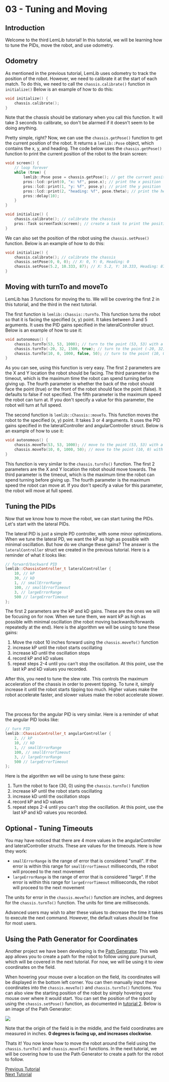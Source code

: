 # 03 - Tuning and Moving

## Introduction
Welcome to the third LemLib tutorial! In this tutorial, we will be learning how to tune the PIDs, move the robot, and use odometry.

## Odometry
As mentioned in the previous tutorial, LemLib uses odometry to track the position of the robot. However, we need to calibrate it at the start of each match. To do this, we need to call the `chassis.calibrate()` function in `initialize()` Below is an example of how to do this:
```cpp
void initialize() {
    chassis.calibrate();
}
```
Note that the chassis should be stationary when you call this function. It will take 3 seconds to calibrate, so don't be alarmed if it doesn't seem to be doing anything.



Pretty simple, right? Now, we can use the `chassis.getPose()` function to get the current position of the robot. It returns a `lemlib::Pose` object, which contains the x, y, and heading. The code below uses the `chassis.getPose()` function to print the current position of the robot to the brain screen:
```cpp
void screen() {
    // loop forever
    while (true) {
        lemlib::Pose pose = chassis.getPose(); // get the current position of the robot
        pros::lcd::print(0, "x: %f", pose.x); // print the x position
        pros::lcd::print(1, "y: %f", pose.y); // print the y position
        pros::lcd::print(2, "heading: %f", pose.theta); // print the heading
        pros::delay(10);
    }
}

void initialize() {
    chassis.calibrate(); // calibrate the chassis
    pros::Task screenTask(screen); // create a task to print the position to the screen
}
```

We can also set the position of the robot using the `chassis.setPose()` function. Below is an example of how to do this:
```cpp
void initialize() {
    chassis.calibrate(); // calibrate the chassis
    chassis.setPose(0, 0, 0); // X: 0, Y: 0, Heading: 0
    chassis.setPose(5.2, 10.333, 87); // X: 5.2, Y: 10.333, Heading: 87
}
```

## Moving with turnTo and moveTo

LemLib has 3 functions for moving the to. We will be covering the first 2 in this tutorial, and the third in the next tutorial.

The first function is `lemlib::Chassis::turnTo`. This function turns the robot so that it is facing the specified (x, y) point. It takes between 3 and 5 arguments. It uses the PID gains specified in the lateralController struct. Below is an example of how to use it:
```cpp
void autonomous() {
    chassis.turnTo(53, 53, 1000); // turn to the point (53, 53) with a timeout of 1000 ms
    chassis.turnTo(-20, 32, 1500, true); // turn to the point (-20, 32) with the back of the robot facing the point, and a timeout of 1500 ms
    chassis.turnTo(10, 0, 1000, false, 50); // turn to the point (10, 0) with a timeout of 1000 ms, and a maximum speed of 50
}
```

As you can see, using this function is very easy. The first 2 parameters are the X and Y location the robot should be facing. The third parameter is the timeout, which is the maximum time the robot can spend turning before giving up. The fourth parameter is whether the back of the robot should face the point (true) or the front of the robot should face the point (false). It defaults to false if not specified. The fifth parameter is the maximum speed the robot can turn at. If you don't specify a value for this parameter, the robot will turn at full speed.

The second function is `lemlib::Chassis::moveTo`. This function moves the robot to the specified (x, y) point. It takes 3 or 4 arguments. It uses the PID gains specified in the lateralController and angularController struct. Below is an example of how to use it:
```cpp
void autonomous() {
    chassis.moveTo(53, 53, 1000); // move to the point (53, 53) with a timeout of 1000 ms
    chassis.moveTo(10, 0, 1000, 50); // move to the point (10, 0) with a timeout of 1000 ms, and a maximum speed of 50
}
```

This function is very similar to the `chassis.turnTo()` function. The first 2 parameters are the X and Y location the robot should move towards. The third parameter is the timeout, which is the maximum time the robot can spend turning before giving up. The fourth parameter is the maximum speed the robot can move at. If you don't specify a value for this parameter, the robot will move at full speed.


## Tuning the PIDs
Now that we know how to move the robot, we can start tuning the PIDs. Let's start with the lateral PIDs.

The lateral PID is just a simple PD controller, with some minor optimizations. When we tune the lateral PD, we want the kP as high as possible with minimal oscillation. But how do we change these gains? The answer is the `lateralController` struct we created in the previous tutorial. Here is a reminder of what it looks like:
```cpp
// forward/backward PID
lemlib::ChassisController_t lateralController {
	10, // kP
	30, // kD
	1, // smallErrorRange
	100, // smallErrorTimeout
	3, // largeErrorRange
	500 // largeErrorTimeout
};
```

The first 2 parameters are the kP and kD gains. These are the ones we will be focusing on for now. When we tune them, we want kP as high as possible with minimal oscillation (the robot moving backwards/forwards repeatedly at the end). Here is the algorithm we will be using to tune these gains:

1. Move the robot 10 inches forward using the `chassis.moveTo()` function
2. increase kP until the robot starts oscillating
3. increase kD until the oscillation stops
4. record kP and kD values
5. repeat steps 2-4 until you can't stop the oscillation. At this point, use the last kP and kD values you recorded.

After this, you need to tune the slew rate. This controls the maximum acceleration of the chassis in order to prevent tipping. To tune it, simply increase it until the robot starts tipping too much. Higher values make the robot accelerate faster, and slower values make the robot accelerate slower. 

<br>

The process for the angular PID is very similar. Here is a reminder of what the angular PID looks like:
```cpp
// turn PID
lemlib::ChassisController_t angularController {
    2, // kP
    10, // kD
    1, // smallErrorRange
    100, // smallErrorTimeout
    3, // largeErrorRange
    500 // largeErrorTimeout
};
```

Here is the algorithm we will be using to tune these gains:

1. Turn the robot to face (30, 0) using the `chassis.turnTo()` function
2. increase kP until the robot starts oscillating
3. increase kD until the oscillation stops
4. record kP and kD values
5. repeat steps 2-4 until you can't stop the oscillation. At this point, use the last kP and kD values you recorded.

## Optional - Tuning Timeouts

You may have noticed that there are 4 more values in the angularController and lateralController structs. These are values for the timeouts. Here is how they work:

- `smallErrorRange` is the range of error that is considered "small". If the error is within this range for `smallErrorTimeout` milliseconds, the robot will proceed to the next movement
- `largeErrorRange` is the range of error that is considered "large". If the error is within this range for `largeErrorTimeout` milliseconds, the robot will proceed to the next movement

The units for error in the `chassis.moveTo()` function are inches, and degrees for the `chassis.turnTo()` function. The units for time are milliseconds.

Advanced users may wish to alter these values to decrease the time it takes to execute the next command. However, the default values should be fine for most users.

## Using the Path Generator for Coordinates

Another project we have been developing is the [Path Generator](https://lemlib.github.io/Path-Gen/). This web app allows you to create a path for the robot to follow using pure pursuit, which will be covered in the next tutorial. For now, we will be using it to view coordinates on the field. 

When hovering your mouse over a location on the field, its coordinates will be displayed in the bottom left corner. You can then manually input these coordinates into the `chassis.moveTo()` and `chassis.turnTo()` functions. You can also view the starting position of the robot by simply hovering your mouse over where it would start. You can set the position of the robot by using the `chassis.setPose()` function, as documented in [tutorial 2](2_setting_up_the_chassis.md). Below is an image of the Path Generator:

<img src="../assets/3_tuning_and_moving/path_generator.png">

Note that the origin of the field is in the middle, and the field coordinates are measured in inches. **0 degrees is facing up, and increases clockwise**.


Thats it! You now know how to move the robot around the field using the `chassis.turnTo()` and `chassis.moveTo()` functions. In the next tutorial, we will be covering how to use the Path Generator to create a path for the robot to follow.


[Previous Tutorial](2_setting_up_the_chassis.md) <br>
[Next Tutorial](4_pure_pursuit.md)
